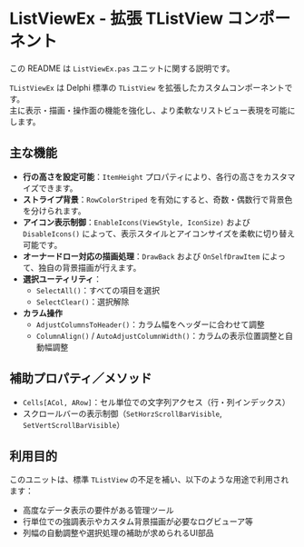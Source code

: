 # ListViewEx - 拡張 TListView コンポーネント

この README は `ListViewEx.pas` ユニットに関する説明です。

`TListViewEx` は Delphi 標準の `TListView` を拡張したカスタムコンポーネントです。  
主に表示・描画・操作面の機能を強化し、より柔軟なリストビュー表現を可能にします。

## 主な機能

- **行の高さを設定可能**：`ItemHeight` プロパティにより、各行の高さをカスタマイズできます。
- **ストライプ背景**：`RowColorStriped` を有効にすると、奇数・偶数行で背景色を分けられます。
- **アイコン表示制御**：`EnableIcons(ViewStyle, IconSize)` および `DisableIcons()` によって、表示スタイルとアイコンサイズを柔軟に切り替え可能です。
- **オーナードロー対応の描画処理**：`DrawBack` および `OnSelfDrawItem` によって、独自の背景描画が行えます。
- **選択ユーティリティ**：
  - `SelectAll()`：すべての項目を選択
  - `SelectClear()`：選択解除
- **カラム操作**
  - `AdjustColumnsToHeader()`：カラム幅をヘッダーに合わせて調整
  - `ColumnAlign()` / `AutoAdjustColumnWidth()`：カラムの表示位置調整と自動幅調整

## 補助プロパティ／メソッド

- `Cells[ACol, ARow]`：セル単位での文字列アクセス（行・列インデックス）
- スクロールバーの表示制御（`SetHorzScrollBarVisible`, `SetVertScrollBarVisible`）

## 利用目的

このユニットは、標準 `TListView` の不足を補い、以下のような用途で利用されます：

- 高度なデータ表示の要件がある管理ツール
- 行単位での強調表示やカスタム背景描画が必要なログビューア等
- 列幅の自動調整や選択処理の補助が求められるUI部品

